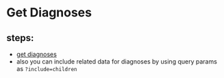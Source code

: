 # Get Diagnoses

## steps:

- [get diagnoses](https://documenter.getpostman.com/view/12318086/2sA3Bt3pg1#e2d3b6d2-208c-4794-9058-605771af244a)
- also you can include related data for diagnoses by using query params as `?include=children`

